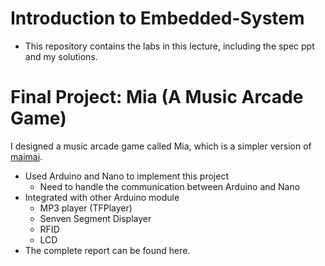 # Introduction to Embedded-System
- This repository contains the labs in this lecture, including the spec ppt and my solutions.
# Final Project: Mia (A Music Arcade Game)
I designed a music arcade game called Mia, which is a simpler version of [maimai](https://maimai.sega.com/).
- Used Arduino and Nano to implement this project
  - Need to handle the communication between Arduino and Nano
- Integrated with other Arduino module
  - MP3 player (TFPlayer)
  - Senven Segment Displayer
  - RFID
  - LCD
- The complete report can be found here.

